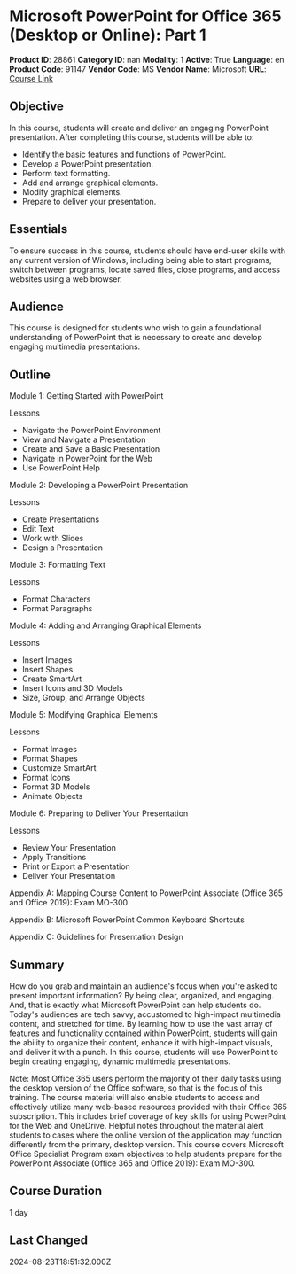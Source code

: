 # Microsoft PowerPoint for Office 365 (Desktop or Online): Part 1

**Product ID**: 28861
**Category ID**: nan
**Modality**: 1
**Active**: True
**Language**: en
**Product Code**: 91147
**Vendor Code**: MS
**Vendor Name**: Microsoft
**URL**: [Course Link](https://www.fastlaneus.com/course/microsoft-91147)

## Objective
In this course, students will create and deliver an engaging PowerPoint presentation. After completing this course, students will be able to:

 
- Identify the basic features and functions of PowerPoint.
- Develop a PowerPoint presentation.
- Perform text formatting.
- Add and arrange graphical elements.
- Modify graphical elements.
- Prepare to deliver your presentation.

## Essentials
To ensure success in this course, students should have end-user skills with any current version of Windows, including being able to start programs, switch between programs, locate saved files, close programs, and access websites using a web browser.

## Audience
This course is designed for students who wish to gain a foundational understanding of PowerPoint that is necessary to create and develop engaging multimedia presentations.

## Outline
Module 1: Getting Started with PowerPoint

 
Lessons

 
- Navigate the PowerPoint Environment
- View and Navigate a Presentation
- Create and Save a Basic Presentation
- Navigate in PowerPoint for the Web
- Use PowerPoint Help

Module 2: Developing a PowerPoint Presentation

 
Lessons

 
- Create Presentations
- Edit Text
- Work with Slides
- Design a Presentation

Module 3: Formatting Text

 
Lessons

 
- Format Characters
- Format Paragraphs

Module 4: Adding and Arranging Graphical Elements

 
Lessons

 
- Insert Images
- Insert Shapes
- Create SmartArt
- Insert Icons and 3D Models
- Size, Group, and Arrange Objects

Module 5: Modifying Graphical Elements

 
Lessons

 
- Format Images
- Format Shapes
- Customize SmartArt
- Format Icons
- Format 3D Models
- Animate Objects

Module 6: Preparing to Deliver Your Presentation

 
Lessons

 
- Review Your Presentation
- Apply Transitions
- Print or Export a Presentation
- Deliver Your Presentation

Appendix A: Mapping Course Content to PowerPoint Associate (Office 365 and Office 2019): Exam MO-300


Appendix B: Microsoft PowerPoint Common Keyboard Shortcuts


Appendix C: Guidelines for Presentation Design

## Summary
How do you grab and maintain an audience's focus when you're asked to present important information? By being clear, organized, and engaging. And, that is exactly what Microsoft PowerPoint can help students do. Today's audiences are tech savvy, accustomed to high-impact multimedia content, and stretched for time. By learning how to use the vast array of features and functionality contained within PowerPoint, students will gain the ability to organize their content, enhance it with high-impact visuals, and deliver it with a punch. In this course, students will use PowerPoint to begin creating engaging, dynamic multimedia presentations. 

Note: Most Office 365 users perform the majority of their daily tasks using the desktop version of the Office software, so that is the focus of this training. The course material will also enable students to access and effectively utilize many web-based resources provided with their Office 365 subscription. This includes brief coverage of key skills for using PowerPoint for the Web and OneDrive. Helpful notes throughout the material alert students to cases where the online version of the application may function differently from the primary, desktop version. This course covers Microsoft Office Specialist Program exam objectives to help students prepare for the PowerPoint Associate (Office 365 and Office 2019): Exam MO-300.

## Course Duration
1 day

## Last Changed
2024-08-23T18:51:32.000Z

